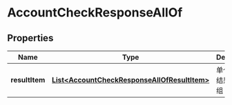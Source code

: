 

# AccountCheckResponseAllOf


## Properties

| Name | Type | Description | Notes |
|------------ | ------------- | ------------- | -------------|
|**resultItem** | [**List&lt;AccountCheckResponseAllOfResultItem&gt;**](AccountCheckResponseAllOfResultItem.md) | 单个帐号的结果对象数组 |  [optional] |



